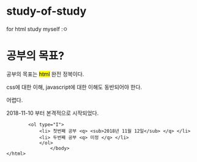 # study-of-study
for html study myself :ㅇ
<!doctype html>
<html>
<head>
	<meta charset="urf-8">
	<style>
		ul {list-style-type: square;}
	</style>
<title>Heungmu soft</title>
		 </head>
		<body>
			<h1> 공부의 목표? </h1>
			<p> 공부의 목표는 <mark>html</mark> 완전 정복이다. </p>
			<p> css에 대한 이해, javascript에 대한 이해도 동반되어야 한다.
			<p> 어렵다.</p>
			<p> <time datetime="2018-11-10"> 2018-11-10 </time>부터 본격적으로 시작되었다. </p>

			<ol type="I">
				<li> 첫번째 공부 <q> <sub>2018년 11월 12일</sub> </q> </li>
				<li> 두번째 공부 <q> 미정 </q> </li>
				</ol>
					</body>
	</html>
